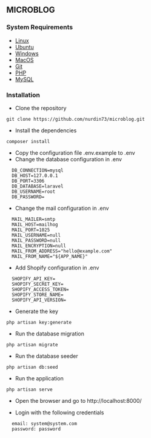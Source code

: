 ## MICROBLOG
### System Requirements
* [Linux](https://www.linux.org/download/ubuntu/)
* [Ubuntu](https://www.ubuntu.com/download/desktop)
* [Windows](https://www.microsoft.com/en-us/download/details.aspx?id=48212)
* [MacOS](https://www.apple.com/osx/)
* [Git](https://git-scm.com/downloads)
* [PHP](https://www.php.net/downloads.php)
* [MySQL](https://www.mysql.com/products/workbench/)

### Installation
* Clone the repository
``` 
git clone https://github.com/nurdin73/microblog.git
```
* Install the dependencies
```
composer install
```
* Copy the configuration file .env.example to .env
* Change the database configuration in .env
```
  DB_CONNECTION=mysql
  DB_HOST=127.0.0.1
  DB_PORT=3306
  DB_DATABASE=laravel
  DB_USERNAME=root
  DB_PASSWORD=  
```
* Change the mail configuration in .env
```
  MAIL_MAILER=smtp
  MAIL_HOST=mailhog
  MAIL_PORT=1025
  MAIL_USERNAME=null
  MAIL_PASSWORD=null
  MAIL_ENCRYPTION=null
  MAIL_FROM_ADDRESS="hello@example.com"
  MAIL_FROM_NAME="${APP_NAME}"
```
* Add Shopify configuration in .env
```
  SHOPIFY_API_KEY=
  SHOPIFY_SECRET_KEY=
  SHOPIFY_ACCESS_TOKEN=
  SHOPIFY_STORE_NAME=
  SHOPIFY_API_VERSION=
```

* Generate the key
```
php artisan key:generate
```
* Run the database migration
``` 
php artisan migrate
```
* Run the database seeder
``` 
php artisan db:seed
```
* Run the application
``` 
php artisan serve
```
* Open the browser and go to http://localhost:8000/

* Login with the following credentials
```
  email: system@system.com
  password: password
```